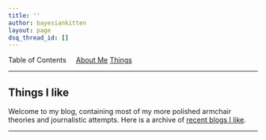 ```yaml
---
title: ''
author: bayesiankitten
layout: page
dsq_thread_id: []
---
```

Table of Contents     [About Me](#aboutme) [Things ]()

---

## <a name="aboutme" id="aboutme"></a>Things I like

Welcome to my blog, containing most of my more polished armchair theories and journalistic attempts. 
Here is a archive of [recent blogs I like]().

---
